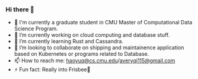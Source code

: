 ### Hi there 👋

- 🤔 I'm currently a graduate student in CMU Master of Computational Data Science Program.
- 🔭 I’m currently working on cloud computing and database stuff.
- 🌱 I’m currently learning Rust and Cassandra.
- 👯 I’m looking to collaborate on shipping and maintainence application based on Kubernetes or programs related to Database.
- 📫 How to reach me: haoyuq@cs.cmu.edu/averyqi115@gmail.com
- ⚡ Fun fact: Really into Frisbee🥏

